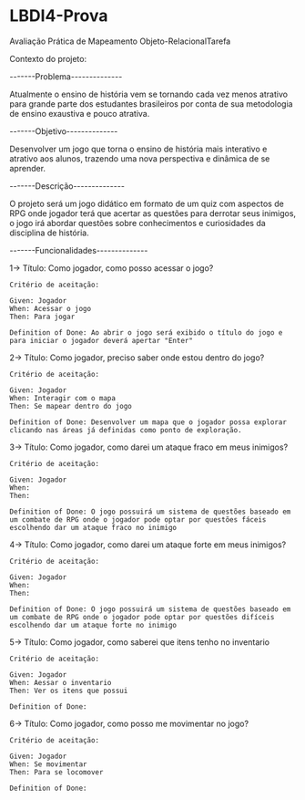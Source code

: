 # LBDI4-Prova
Avaliação Prática de Mapeamento Objeto-RelacionalTarefa

Contexto do projeto:

-------Problema--------------

Atualmente o ensino de história vem se tornando cada vez menos atrativo para grande parte dos estudantes brasileiros por conta de sua metodologia de ensino exaustiva e pouco atrativa.

-------Objetivo--------------

Desenvolver um jogo que torna o ensino de história mais interativo e atrativo aos alunos, trazendo uma nova perspectiva e dinâmica de se aprender.

-------Descrição--------------

O projeto será um jogo didático em formato de um quiz com aspectos de RPG onde jogador terá que acertar as questões para derrotar seus inimigos, o jogo irá abordar questões sobre conhecimentos e curiosidades da disciplina de história.


-------Funcionalidades--------------

1-> Título: Como jogador, como posso acessar o jogo?

    Critério de aceitação: 
    
    Given: Jogador
    When: Acessar o jogo
    Then: Para jogar
    
    Definition of Done: Ao abrir o jogo será exibido o título do jogo e para iniciar o jogador deverá apertar "Enter"

2-> Título: Como jogador, preciso saber onde estou dentro do jogo?

    Critério de aceitação:
    
    Given: Jogador
    When: Interagir com o mapa
    Then: Se mapear dentro do jogo
    
    Definition of Done: Desenvolver um mapa que o jogador possa explorar clicando nas áreas já definidas como ponto de exploração.
    
3-> Título: Como jogador, como darei um ataque fraco em meus inimigos?
    
    Critério de aceitação:
    
    Given: Jogador
    When: 
    Then:  
    
    Definition of Done: O jogo possuirá um sistema de questões baseado em um combate de RPG onde o jogador pode optar por questões fáceis escolhendo dar um ataque fraco no inimigo


4-> Título: Como jogador, como darei um ataque forte em meus inimigos?
    
    Critério de aceitação:
    
    Given: Jogador
    When: 
    Then: 
    
    Definition of Done: O jogo possuirá um sistema de questões baseado em um combate de RPG onde o jogador pode optar por questões difíceis escolhendo dar um ataque forte no inimigo
    
5-> Título: Como jogador, como saberei que itens tenho no inventario
    
    Critério de aceitação:
    
    Given: Jogador
    When: Aessar o inventario
    Then: Ver os itens que possui
    
    Definition of Done:
    
6-> Título: Como jogador, como posso me movimentar no jogo?
    
    Critério de aceitação:
    
    Given: Jogador
    When: Se movimentar
    Then: Para se locomover
    
    Definition of Done:
